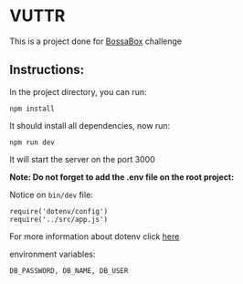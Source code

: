 # VUTTR

This is a project done for [BossaBox](https://bossabox.com) challenge

## Instructions:

In the project directory, you can run:

`npm install`

It should install all dependencies, now run:

`npm run dev`

It will start the server on the port 3000

**Note: Do not forget to add the .env file on the root project:**

Notice on `bin/dev` file:

```
require('dotenv/config')
require('../src/app.js')
```

For more information about dotenv click [here](https://www.npmjs.com/package/dotenv)

environment variables:

`DB_PASSWORD, DB_NAME, DB_USER`
